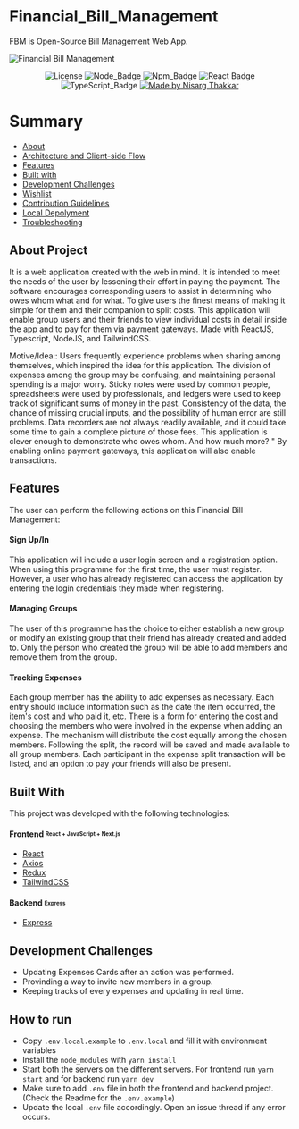 # Financial_Bill_Management
FBM is Open-Source Bill Management Web App.

![Financial Bill Management](https://user-images.githubusercontent.com/89217455/205477915-a70819c8-7dce-4118-a9ed-a4e76be0f38c.jpg)


<div align="center">
  
![License](https://img.shields.io/badge/License-MIT-737CA1?style=flat-square) 
![Node_Badge](https://img.shields.io/badge/Node-16.7.13-green?style=flat-square)
![Npm_Badge](https://img.shields.io/badge/npm-6.14.12-yellow?style=flat-square)
![React Badge](https://img.shields.io/badge/React-18.0.0-45b8d8?style=flat-square)
![TypeScript_Badge](https://img.shields.io/badge/TypeScript-%5E4.4.2-363636?style=flat-square)
[![Made by Nisarg Thakkar](https://img.shields.io/badge/made%20by-NisargThakkar-blueviolet?style=flat-square)](https://www.linkedin.com/in/nisarg-thakkar-08811a21a)
</div>

# Summary

- [About](#about-project)
- [Architecture and Client-side Flow](#architecture)
- [Features](#features)
- [Built with](#built-with)
- [Development Challenges](#development-challenges)
- [Wishlist](#wishlist)
- [Contribution Guidelines](#contribution-guidelines)
- [Local Depolyment](#how-to-run)
- [Troubleshooting](#troubleshooting)


<a id='about'/>

## About Project

It is a web application created with the web in mind. It is intended to meet the needs of the user by lessening their effort in paying the payment. The software encourages corresponding users to assist in determining who owes whom what and for what. To give users the finest means of making it simple for them and their companion to split costs. This application will enable group users and their friends to view individual costs in detail inside the app and to pay for them via payment gateways.
Made with ReactJS, Typescript, NodeJS, and TailwindCSS.

Motive/Idea:: Users frequently experience problems when sharing among themselves, which inspired the idea for this application. The division of expenses among the group may be confusing, and maintaining personal spending is a major worry. Sticky notes were used by common people, spreadsheets were used by professionals, and ledgers were used to keep track of significant sums of money in the past. Consistency of the data, the chance of missing crucial inputs, and the possibility of human error are still problems. Data recorders are not always readily available, and it could take some time to gain a complete picture of those fees.
This application is clever enough to demonstrate who owes whom. And how much more? " By enabling online payment gateways, this application will also enable transactions.

<a id='architecture' />


## Features

The user can perform the following actions on this Financial Bill Management:

#### Sign Up/In

This application will include a user login screen and a registration option. When using this programme for the first time, the user must register. However, a user who has already registered can access the application by entering the login credentials they made when registering.

#### Managing Groups

The user of this programme has the choice to either establish a new group or modify an existing group that their friend has already created and added to. Only the person who created the group will be able to add members and remove them from the group.

#### Tracking Expenses

Each group member has the ability to add expenses as necessary. Each entry should include information such as the date the item occurred, the item's cost and who paid it, etc. There is a form for entering the cost and choosing the members who were involved in the expense when adding an expense. The mechanism will distribute the cost equally among the chosen members. Following the split, the record will be saved and made available to all group members. Each participant in the expense split transaction will be listed, and an option to pay your friends will also be present.


## Built With

This project was developed with the following technologies:

#### **Frontend** <sub><sup>React + JavaScript + Next.js</sup></sub>
  - [React](https://pt-br.reactjs.org/)
  - [Axios](https://github.com/axios/axios)
  - [Redux](https://redux.js.org/)
  - [TailwindCSS](https://tailwindcss.com/)

#### **Backend** <sub><sup>Express</sup></sub>
  - [Express](https://expressjs.com/pt-br/)

## Development Challenges

- Updating Expenses Cards after an action was performed.
- Provinding a way to invite new members in a group.
- Keeping tracks of every expenses and updating in real time.

## How to run

- Copy `.env.local.example` to `.env.local` and fill it with environment variables
- Install the `node_modules` with `yarn install`
- Start both the servers on the different servers. For frontend run `yarn start` and for backend run `yarn dev`
- Make sure to add `.env` file in both the frontend and backend project. (Check the Readme for the `.env.example`)
- Update the local `.env` file accordingly. Open an issue thread if any error occurs.